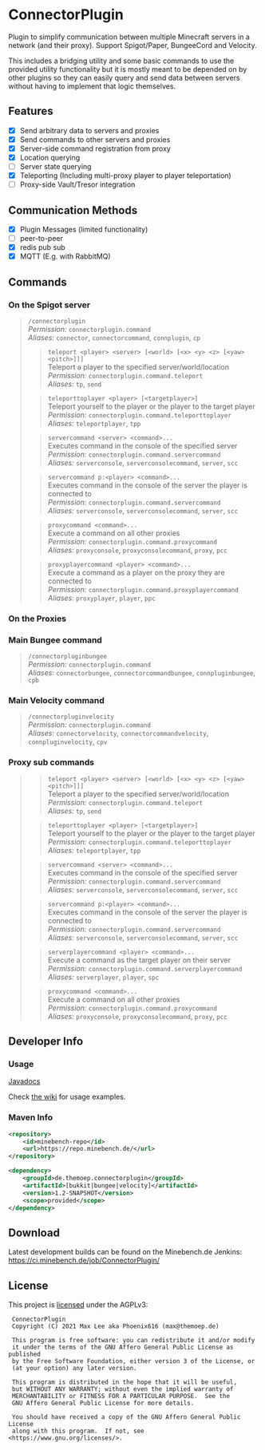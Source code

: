 # ConnectorPlugin

Plugin to simplify communication between multiple Minecraft servers in a network (and their proxy). Support Spigot/Paper, BungeeCord and Velocity.

This includes a bridging utility and some basic commands to use the provided utility functionality but it is mostly meant to be depended on by other plugins so they can easily query and send data between servers without having to implement that logic themselves.

## Features
- [x] Send arbitrary data to servers and proxies
- [x] Send commands to other servers and proxies
- [x] Server-side command registration from proxy
- [x] Location querying
- [ ] Server state querying
- [x] Teleporting (Including multi-proxy player to player teleportation)
- [ ] Proxy-side Vault/Tresor integration

## Communication Methods

- [x] Plugin Messages (limited functionality)
- [ ] peer-to-peer
- [x] redis pub sub
- [x] MQTT (E.g. with RabbitMQ)

## Commands

### On the Spigot server

> `/connectorplugin`  
> *Permission:* `connectorplugin.command`  
> *Aliases:* `connector`, `connectorcommand`, `connplugin`, `cp` 
> 
>> `teleport <player> <server> [<world> [<x> <y> <z> [<yaw> <pitch>]]]`  
>> Teleport a player to the specified server/world/location   
>> *Permission:* `connectorplugin.command.teleport`  
>> *Aliases:* `tp`, `send`
> 
>> `teleporttoplayer <player> [<targetplayer>]`  
>> Teleport yourself to the player or the player to the target player   
>> *Permission:* `connectorplugin.command.teleporttoplayer`  
>> *Aliases:* `teleportplayer`, `tpp`
>
>> `servercommand <server> <command>...`  
>> Executes command in the console of the specified server   
>> *Permission:* `connectorplugin.command.servercommand`  
>> *Aliases:* `serverconsole`, `serverconsolecommand`, `server`, `scc`
>
>> `servercommand p:<player> <command>...`  
>> Executes command in the console of the server the player is connected to  
>> *Permission:* `connectorplugin.command.servercommand`  
>> *Aliases:* `serverconsole`, `serverconsolecommand`, `server`, `scc`
>
>> `proxycommand <command>...`  
>> Execute a command on all other proxies  
>> *Permission:* `connectorplugin.command.proxycommand`  
>> *Aliases:* `proxyconsole`, `proxyconsolecommand`, `proxy`, `pcc`
> 
>> `proxyplayercommand <player> <command>...`  
>> Execute a command as a player on the proxy they are connected to  
>> *Permission:* `connectorplugin.command.proxyplayercommand`  
>> *Aliases:* `proxyplayer`, `player`, `ppc`

### On the Proxies

### Main Bungee command
> `/connectorpluginbungee`  
> *Permission:* `connectorplugin.command`  
> *Aliases:* `connectorbungee`, `connectorcommandbungee`, `connpluginbungee`, `cpb`  
>
> 
### Main Velocity command
> `/connectorpluginvelocity`  
> *Permission:* `connectorplugin.command`  
> *Aliases:* `connectorvelocity`, `connectorcommandvelocity`, `connpluginvelocity`, `cpv`  
>

### Proxy sub commands
>> `teleport <player> <server> [<world> [<x> <y> <z> [<yaw> <pitch>]]]`  
>> Teleport a player to the specified server/world/location  
>> *Permission:* `connectorplugin.command.teleport`  
>> *Aliases:* `tp`, `send`
>
>> `teleporttoplayer <player> [<targetplayer>]`  
>> Teleport yourself to the player or the player to the target player   
>> *Permission:* `connectorplugin.command.teleporttoplayer`  
>> *Aliases:* `teleportplayer`, `tpp`
>
>> `servercommand <server> <command>...`  
>> Executes command in the console of the specified server   
>> *Permission:* `connectorplugin.command.servercommand`  
>> *Aliases:* `serverconsole`, `serverconsolecommand`, `server`, `scc`
> 
>> `servercommand p:<player> <command>...`  
>> Executes command in the console of the server the player is connected to  
>> *Permission:* `connectorplugin.command.servercommand`  
>> *Aliases:* `serverconsole`, `serverconsolecommand`, `server`, `scc`  
> 
>> `serverplayercommand <player> <command>...`  
>> Execute a command as the target player on their server  
>> *Permission:* `connectorplugin.command.serverplayercommand`  
>> *Aliases:* `serverplayer`, `player`, `spc`
> 
>> `proxycommand <command>...`  
>> Execute a command on all other proxies  
>> *Permission:* `connectorplugin.command.proxycommand`  
>> *Aliases:* `proxyconsole`, `proxyconsolecommand`, `proxy`, `pcc`

## Developer Info

### Usage

[Javadocs](https://docs.phoenix616.dev/connectorplugin/)

Check [the wiki](https://wiki.phoenix616.dev/plugin:connectorplugin:usage:start) for usage examples.

### Maven Info

```xml
<repository>
    <id>minebench-repo</id>
    <url>https://repo.minebench.de/</url>
</repository>
```

```xml
<dependency>
    <groupId>de.themoep.connectorplugin</groupId>
    <artifactId>[bukkit|bungee|velocity]</artifactId>
    <version>1.2-SNAPSHOT</version>
    <scope>provided</scope>
</dependency>
```

## Download

Latest development builds can be found on the Minebench.de Jenkins: https://ci.minebench.de/job/ConnectorPlugin/

## License

This project is [licensed](LICENSE) under the AGPLv3:

```
 ConnectorPlugin
 Copyright (C) 2021 Max Lee aka Phoenix616 (max@themoep.de)

 This program is free software: you can redistribute it and/or modify
 it under the terms of the GNU Affero General Public License as published
 by the Free Software Foundation, either version 3 of the License, or
 (at your option) any later version.

 This program is distributed in the hope that it will be useful,
 but WITHOUT ANY WARRANTY; without even the implied warranty of
 MERCHANTABILITY or FITNESS FOR A PARTICULAR PURPOSE.  See the
 GNU Affero General Public License for more details.

 You should have received a copy of the GNU Affero General Public License
 along with this program.  If not, see <https://www.gnu.org/licenses/>.
```
